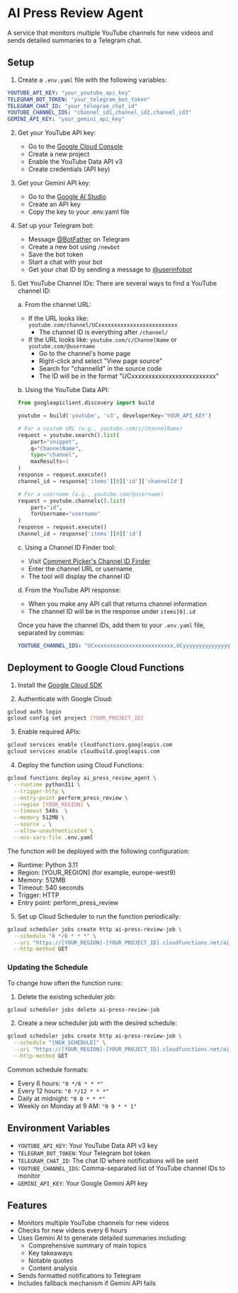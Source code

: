 # AI Press Review Agent

A service that monitors multiple YouTube channels for new videos and sends detailed summaries to a Telegram chat.

## Setup

1. Create a `.env.yaml` file with the following variables:
```yaml
YOUTUBE_API_KEY: "your_youtube_api_key"
TELEGRAM_BOT_TOKEN: "your_telegram_bot_token"
TELEGRAM_CHAT_ID: "your_telegram_chat_id"
YOUTUBE_CHANNEL_IDS: "channel_id1,channel_id2,channel_id3"
GEMINI_API_KEY: "your_gemini_api_key"
```

2. Get your YouTube API key:
   - Go to the [Google Cloud Console](https://console.cloud.google.com/)
   - Create a new project
   - Enable the YouTube Data API v3
   - Create credentials (API key)

3. Get your Gemini API key:
   - Go to the [Google AI Studio](https://makersuite.google.com/app/apikey)
   - Create an API key
   - Copy the key to your .env.yaml file

4. Set up your Telegram bot:
   - Message [@BotFather](https://t.me/botfather) on Telegram
   - Create a new bot using `/newbot`
   - Save the bot token
   - Start a chat with your bot
   - Get your chat ID by sending a message to [@userinfobot](https://t.me/userinfobot)

5. Get YouTube Channel IDs:
   There are several ways to find a YouTube channel ID:

   a. From the channel URL:
      - If the URL looks like: `youtube.com/channel/UCxxxxxxxxxxxxxxxxxxxxxxxxx`
        - The channel ID is everything after `/channel/`
      - If the URL looks like: `youtube.com/c/ChannelName` or `youtube.com/@username`
        - Go to the channel's home page
        - Right-click and select "View page source"
        - Search for "channelId" in the source code
        - The ID will be in the format "UCxxxxxxxxxxxxxxxxxxxxxxxxx"

   b. Using the YouTube Data API:
      ```python
      from googleapiclient.discovery import build
      
      youtube = build('youtube', 'v3', developerKey='YOUR_API_KEY')
      
      # For a custom URL (e.g., youtube.com/c/ChannelName)
      request = youtube.search().list(
          part="snippet",
          q="ChannelName",
          type="channel",
          maxResults=1
      )
      response = request.execute()
      channel_id = response['items'][0]['id']['channelId']
      
      # For a username (e.g., youtube.com/@username)
      request = youtube.channels().list(
          part="id",
          forUsername="username"
      )
      response = request.execute()
      channel_id = response['items'][0]['id']
      ```

   c. Using a Channel ID Finder tool:
      - Visit [Comment Picker's Channel ID Finder](https://commentpicker.com/youtube-channel-id.php)
      - Enter the channel URL or username
      - The tool will display the channel ID

   d. From the YouTube API response:
      - When you make any API call that returns channel information
      - The channel ID will be in the response under `items[0].id`

   Once you have the channel IDs, add them to your `.env.yaml` file, separated by commas:
   ```yaml
   YOUTUBE_CHANNEL_IDS: "UCxxxxxxxxxxxxxxxxxxxxxxxxx,UCyyyyyyyyyyyyyyyyyyyyyyyyy"
   ```

## Deployment to Google Cloud Functions

1. Install the [Google Cloud SDK](https://cloud.google.com/sdk/docs/install)

2. Authenticate with Google Cloud:
```bash
gcloud auth login
gcloud config set project [YOUR_PROJECT_ID]
```

3. Enable required APIs:
```bash
gcloud services enable cloudfunctions.googleapis.com
gcloud services enable cloudbuild.googleapis.com
```

4. Deploy the function using Cloud Functions:
```bash
gcloud functions deploy ai_press_review_agent \
  --runtime python311 \
  --trigger-http \
  --entry-point perform_press_review \
  --region [YOUR_REGION] \
  --timeout 540s  \
  --memory 512MB \
  --source . \
  --allow-unauthenticated \
  --env-vars-file .env.yaml 
```

The function will be deployed with the following configuration:
- Runtime: Python 3.11
- Region: [YOUR_REGION] (for example, europe-west9)
- Memory: 512MB
- Timeout: 540 seconds
- Trigger: HTTP
- Entry point: perform_press_review

5. Set up Cloud Scheduler to run the function periodically:
```bash
gcloud scheduler jobs create http ai-press-review-job \
  --schedule "0 */6 * * *" \
  --uri "https://[YOUR_REGION]-[YOUR_PROJECT_ID].cloudfunctions.net/ai_press_review_agent" \
  --http-method GET
```

### Updating the Schedule

To change how often the function runs:

1. Delete the existing scheduler job:
```bash
gcloud scheduler jobs delete ai-press-review-job
```

2. Create a new scheduler job with the desired schedule:
```bash
gcloud scheduler jobs create http ai-press-review-job \
  --schedule "[NEW_SCHEDULE]" \
  --uri "https://[YOUR_REGION]-[YOUR_PROJECT_ID].cloudfunctions.net/ai_press_review_agent" \
  --http-method GET
```

Common schedule formats:
- Every 6 hours: `"0 */6 * * *"`
- Every 12 hours: `"0 */12 * * *"`
- Daily at midnight: `"0 0 * * *"`
- Weekly on Monday at 9 AM: `"0 9 * * 1"`

## Environment Variables

- `YOUTUBE_API_KEY`: Your YouTube Data API v3 key
- `TELEGRAM_BOT_TOKEN`: Your Telegram bot token
- `TELEGRAM_CHAT_ID`: The chat ID where notifications will be sent
- `YOUTUBE_CHANNEL_IDS`: Comma-separated list of YouTube channel IDs to monitor
- `GEMINI_API_KEY`: Your Google Gemini API key

## Features

- Monitors multiple YouTube channels for new videos
- Checks for new videos every 6 hours
- Uses Gemini AI to generate detailed summaries including:
  - Comprehensive summary of main topics
  - Key takeaways
  - Notable quotes
  - Content analysis
- Sends formatted notifications to Telegram
- Includes fallback mechanism if Gemini API fails 